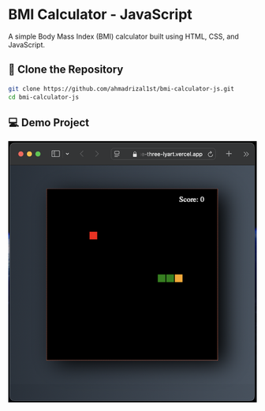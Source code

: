 # BMI Calculator - JavaScript

A simple Body Mass Index (BMI) calculator built using HTML, CSS, and JavaScript.

## 🚀 Clone the Repository

```bash
git clone https://github.com/ahmadrizal1st/bmi-calculator-js.git
cd bmi-calculator-js
```
## 💻 Demo Project
![Demo](demo.png)
